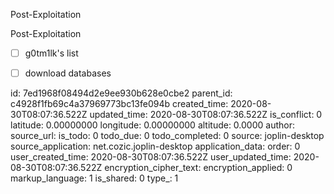 Post-Exploitation

Post-Exploitation

- [ ] g0tm1lk's list
- [ ] download databases


id: 7ed1968f08494d2e9ee930b628e0cbe2
parent_id: c4928f1fb69c4a37969773bc13fe094b
created_time: 2020-08-30T08:07:36.522Z
updated_time: 2020-08-30T08:07:36.522Z
is_conflict: 0
latitude: 0.00000000
longitude: 0.00000000
altitude: 0.0000
author: 
source_url: 
is_todo: 0
todo_due: 0
todo_completed: 0
source: joplin-desktop
source_application: net.cozic.joplin-desktop
application_data: 
order: 0
user_created_time: 2020-08-30T08:07:36.522Z
user_updated_time: 2020-08-30T08:07:36.522Z
encryption_cipher_text: 
encryption_applied: 0
markup_language: 1
is_shared: 0
type_: 1